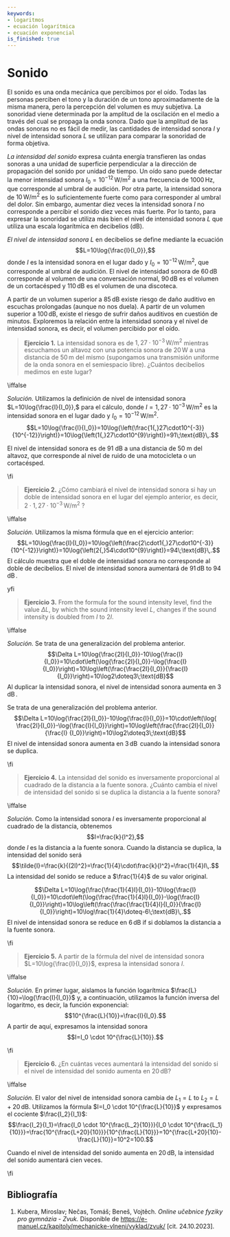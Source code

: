 ```yaml
---
keywords:
- logaritmos
- ecuación logarítmica
- ecuación exponencial
is_finished: true
---
```



# Sonido

El sonido es una onda mecánica que percibimos por el oído. Todas las personas perciben el tono y la duración de un tono aproximadamente de la misma manera, pero la percepción del volumen es muy subjetiva.  La sonoridad viene determinada por la amplitud de la oscilación en el medio a través del cual se propaga la onda sonora.  Dado que la amplitud de las ondas sonoras no es fácil de medir, las cantidades de intensidad sonora $I$ y nivel de intensidad sonora $L$ se utilizan para comparar la sonoridad de forma objetiva.

*La intensidad del sonido* expresa cuánta energía transfieren las ondas sonoras a una unidad de superficie perpendicular a la dirección de propagación del sonido por unidad de tiempo. Un oído sano puede detectar la menor intensidad sonora $I_0=10^{-12}\,\text{W}/\text{m}^2$ a una frecuencia de $1000\,\text{Hz}$, que corresponde al umbral de audición.
Por otra parte, la intensidad sonora de $10\,\text{W}/\text{m}^2$ es lo suficientemente fuerte como para corresponder al umbral del dolor. Sin embargo, aumentar diez veces la intensidad sonora $I$ no corresponde a percibir el sonido diez veces más fuerte.  Por lo tanto, para expresar la sonoridad se utiliza más bien el nivel de intensidad sonora $L$ que utiliza una escala logarítmica en decibelios (dB).

*El nivel de intensidad sonora* $L$ en decibelios se define mediante la ecuación $$L=10\log{\frac{I}{I_0}},$$
donde $I$ es la intensidad sonora en el lugar dado y $I_0=10^{-12}\,\text{W}/\text{m}^2$, que corresponde al umbral de audición. El nivel de intensidad sonora de $60\,\text{dB}$ corresponde al volumen de una conversación normal, $90\,\text{dB}$ es el volumen de un cortacésped y $110\,\text{dB}$ es el volumen de una discoteca.

A partir de un volumen superior a $85\,\text{dB}$ existe riesgo de daño auditivo en escuchas prolongadas (aunque no nos duela). A partir de un volumen superior a $100\,\text{dB}$, existe el riesgo de sufrir daños auditivos en cuestión de minutos. Exploremos la relación entre la intensidad sonora y el nivel de intensidad sonora, es decir, el volumen percibido por el oído.

>**Ejercicio 1.** La intensidad sonora es de $1{,}27\cdot10^{-3}\,\text{W}/\text{m}^2$ 
mientras escuchamos un altavoz con una potencia sonora de  $20\,\text{W}$
a una distancia de $50\,\text{m}$ del mismo (supongamos una transmisión uniforme de la onda sonora en el semiespacio libre). ¿Cuántos decibelios medimos en este lugar?

\iffalse

*Solución.* Utilizamos la definición de nivel de intensidad sonora $L=10\log{\frac{I}{I_0}},$ para el cálculo, donde $I=1{,}27\cdot10^{-3}\,\text{W}/\text{m}^2$ es la intensidad sonora en el lugar dado y $I_0=10^{-12}\,\text{W}/\text{m}^2$.
$$L=10\log{\frac{I}{I_0}}=10\log{\left(\frac{1{,}27\cdot10^{-3}}{10^{-12}}\right)}=10\log{\left(1{,}27\cdot10^{9}\right)}=91\;\text{dB}\,.$$

El nivel de intensidad sonora es de $91$ dB a una distancia de $50$ m del altavoz, que corresponde al nivel de ruido de una motocicleta o un cortacésped.

\fi

>**Ejercicio 2.** ¿Cómo cambiará el nivel de intensidad sonora si hay un doble de intensidad sonora en el lugar del ejemplo anterior, es decir, $2\cdot1{,}27\cdot10^{-3}\,\text{W}/\text{m}^2$ ?

\iffalse

*Solución.* Utilizamos la misma fórmula que en el ejercicio anterior:
$$L=10\log{\frac{I}{I_0}}=10\log{\left(\frac{2\cdot1{,}27\cdot10^{-3}}{10^{-12}}\right)}=10\log{\left(2{,}54\cdot10^{9}\right)}=94\;\text{dB}\,.$$
El cálculo muestra que el doble de intensidad sonora no corresponde al doble de decibelios. El nivel de intensidad sonora aumentará de
$91\,\text{dB}$ to $94\,\text{dB}\,$.

yfi

>**Ejercicio 3.** From the formula for the sound intensity level, find the value $\Delta L$, by which the sound intensity level $L$, changes if the sound intensity is doubled from $I$ to $2I$.

\iffalse

*Solución.* Se trata de una generalización del problema anterior.$$\Delta L=10\log{\frac{2I}{I_0}}-10\log{\frac{I}{I_0}}=10\cdot\left(\log{\frac{2I}{I_0}}-\log{\frac{I}{I_0}}\right)=10\log\left(\frac{\frac{2I}{I_0}}{\frac{I}{I_0}}\right)=10\log2\doteq3\;\text{dB}$$
Al duplicar la intensidad sonora, el nivel de intensidad sonora aumenta en $3\,\text{dB}\,$.

Se trata de una generalización del problema anterior.$$\Delta L=10\log{\frac{2I}{I_0}}-10\log{\frac{I}{I_0}}=10\cdot\left(\log{ \frac{2I}{I_0}}-\log{\frac{I}{I_0}}\right)=10\log\left(\frac{\frac{2I}{I_0}}{\frac{I} {I_0}}\right)=10\log2\doteq3\;\text{dB}$$
El nivel de intensidad sonora aumenta en $3\,\text{dB}\,$ cuando la intensidad sonora se duplica.

\fi

>**Ejercicio 4.** La intensidad del sonido es inversamente proporcional al cuadrado de la distancia a la fuente sonora. ¿Cuánto cambia el nivel de intensidad del sonido si se duplica la distancia a la fuente sonora? 

\iffalse

*Solución.* Como la intensidad sonora $I$ es inversamente proporcional al cuadrado de la distancia, obtenemos $$I=\frac{k}{l^2},$$ donde $l$ es la distancia a la fuente sonora. Cuando la distancia se duplica, la intensidad del sonido será
$$\tilde{I}=\frac{k}{(2l)^2}=\frac{1}{4}\cdot\frac{k}{l^2}=\frac{1}{4}I\,.$$
La intensidad del sonido se reduce a $\frac{1}{4}$ de su valor original.

$$\Delta L=10\log{\frac{\frac{1}{4}I}{I_0}}-10\log{\frac{I}{I_0}}=10\cdot\left(\log{\frac{\frac{1}{4}I}{I_0}}-\log{\frac{I}{I_0}}\right)=10\log\left(\frac{\frac{\frac{1}{4}I}{I_0}}{\frac{I}{I_0}}\right)=10\log\frac{1}{4}\doteq-6\;\text{dB}\,.$$
El nivel de intensidad sonora se reduce en $6\,\text{dB}$ if 
si doblamos la distancia a la fuente sonora.

\fi

>**Ejercicio 5.** A partir de la fórmula del nivel de intensidad sonora $L=10\log{\frac{I}{I_0}}$,
expresa la intensidad sonora $I$.

\iffalse

*Solución.* En primer lugar, aislamos la función logarítmica 
$\frac{L}{10}=\log{\frac{I}{I_0}}$ y, a continuación, utilizamos la función inversa del logaritmo, es decir, la función exponencial:
$$10^{\frac{L}{10}}=\frac{I}{I_0}.$$
A partir de aquí, expresamos la intensidad sonora
$$I=I_0 \cdot 10^{\frac{L}{10}}.$$

\fi

>**Ejercicio 6.** ¿En cuántas veces aumentará la intensidad del sonido si el nivel de intensidad del sonido aumenta en $20\,\text{dB}$?

\iffalse

*Solución.* El valor del nivel de intensidad sonora cambia de $L_1=L$ to $L_2=L+20\,\text{dB}$. Utilizamos la fórmula $I=I_0 \cdot 10^{\frac{L}{10}}$ 
y expresamos el cociente $\frac{I_2}{I_1}$:
$$\frac{I_2}{I_1}=\frac{I_0 \cdot 10^{\frac{L_2}{10}}}{I_0 \cdot 10^{\frac{L_1}{10}}}=\frac{10^{\frac{L+20}{10}}}{10^{\frac{L}{10}}}=10^{\frac{L+20}{10}-\frac{L}{10}}=10^2=100.$$

Cuando el nivel de intensidad del sonido aumenta en $20\,\text{dB}$, la intensidad del sonido aumentará cien veces.

\fi

## Bibliografía
1. Kubera, Miroslav; Nečas, Tomáš; Beneš, Vojtěch. *Online učebnice fyziky pro gymnázia - Zvuk.* Disponible de <https://e-manuel.cz/kapitoly/mechanicke-vlneni/vyklad/zvuk/> [cit. 24.10.2023].



